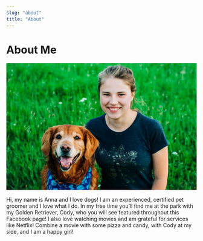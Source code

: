 ```yaml
---
slug: "about"
title: "About"
---
```


# About Me

![Anna with her dog Cody](../../src/assets/images/anna-profile.jpg)

Hi, my name is Anna and I love dogs! I am an experienced, certified pet groomer and I love what I do. In my free time you’ll find me at the park with my Golden Retriever, Cody, who you will see featured throughout this Facebook page! I also love watching movies and am grateful for services like Netflix! Combine a movie with some pizza and candy, with Cody at my side, and I am a happy girl!
